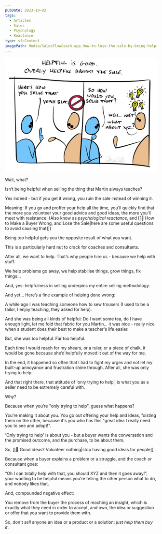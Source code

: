 ```yaml
---
pubDate: 2023-10-02
tags:
  - Articles
  - Sales
  - Psychology
  - Reactance
type: sfcContent
imagePath: Media/SalesFlowCoach.app_How-to-lose-the-sale-by-being-helpful_MartinStellar.jpg
---
```


![](Media/SalesFlowCoach.app_How-to-lose-the-sale-by-being-helpful_MartinStellar.jpg)

Wait, what?

Isn’t being helpful when selling the thing that Martin always teaches?

Yes indeed - but if you get it wrong, you ruin the sale instead of winning it.

Meaning: If you go and proffer your help all the time, you’ll quickly find that the more you volunteer your good advice and good ideas, the more you’ll meet with resistance. (Also know as *psychological reactance*, and [[📄 How to Make a Buyer Wrong, and Lose the Sale|here are some useful questions to avoid causing that]])

Being too helpful gets you the opposite result of what you want.

This is a particularly hard nut to crack for coaches and consultants.

After all, we want to help. That’s why people hire us - because we help with stuff.

We help problems go away, we help stabilise things, grow things, fix things…

And, yes: helpfulness in selling underpins my entire selling methodology.

And yet... Here’s a fine example of helping done wrong:

A while ago I was teaching someone how to sew trousers (I used to be a tailor, I enjoy teaching, they asked for help).

And she was being all kinds of helpful: Do I want some tea, do I have enough light, let me fold that fabric for you Martin… it was nice - really nice when a student does their best to make a teacher's life easier.

But, she was too helpful. Far too helpful.

Each time I would reach for my shears, or a ruler, or a piece of chalk, it would be gone because she’d helpfully moved it out of the way for me.

In the end, it happened so often that I had to fight my urges and not let my built-up annoyance and frustration shine through. After all, she was only trying to help.

And that right there, that attitude of 'only trying to help', is what you as a seller need to be extremely careful with.

Why?

Because when you’re "only trying to help", guess what happens?

You’re making it about you. You go out offering your help and ideas, foisting them on the other, because it's you who has this "great idea I really need you to see and adopt!".

'Only trying to help' is about you - but a buyer wants the conversation and the promised outcome, and the purchase, to be about them.

So, [[📄 Good ideas? Volunteer nothing|stop having good ideas for people]].

Because when a buyer explains a problem or a struggle, and the coach or consultant goes:

“Oh I can totally help with that, you should XYZ and then it goes away!”, your wanting to be helpful means you're telling the other person what to do, and nobody likes that.

And, compounded negative effect:

You remove from the buyer the process of reaching an insight, which is exactly what they need in order to accept, and own, the idea or suggestion or offer that you want to provide them with.

So, don't *sell* anyone an idea or a product or a solution: *just help them buy it*.
